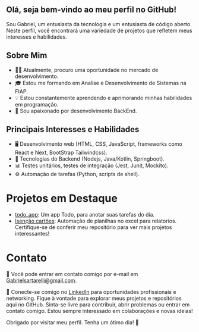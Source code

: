 
## Olá, seja bem-vindo ao meu perfil no GitHub!
Sou Gabriel, um entusiasta da tecnologia e um entusiasta de código aberto. Neste perfil, você encontrará uma variedade de projetos que refletem meus interesses e habilidades.

## Sobre Mim
- 👩‍💻 Atualmente, procuro uma oportunidade no mercado de desenvolvimento.
- 🎓 Estou me formando em Analise e Desenvolvimento de Sistemas na FIAP.
- 💡 Estou constantemente aprendendo e aprimorando minhas habilidades em programação.
- 🌱 Sou apaixonado por desenvolvimento BackEnd.

## Principais Interesses e Habilidades
- 🖥️ Desenvolvimento web (HTML, CSS, JavaScript, frameworks como React e Next, BootStrap Tailwindcss).
- 🤖 Tecnologias do Backend (Nodejs, Java/Kotlin, Springboot).
- 📊 Testes unitários, testes de integração (Jest, Junit, Mockito).
- ⚙️ Automação de tarefas (Python, scripts de shell).
  

# Projetos em Destaque
- [todo_app](https://github.com/Sartarelli011/todoApp): Um app Todo, para anotar suas tarefas do dia.
- [Isenção cartões](https://github.com/Sartarelli011/Isencao-cartoes): Automação de planilhas no excel para relatorios.
Certifique-se de conferir meu repositório para ver mais projetos interessantes!

# Contato
📧 Você pode entrar em contato comigo por e-mail em Gabrielsartarelli@gmail.com.

💼 Conecte-se comigo no [LinkedIn](https://www.linkedin.com/in/sartarelli/) para oportunidades profissionais e networking.
Fique à vontade para explorar meus projetos e repositórios aqui no GitHub. Sinta-se livre para contribuir, abrir problemas ou entrar em contato comigo.
Estou sempre interessado em colaborações e novas ideias!

Obrigado por visitar meu perfil. Tenha um ótimo dia! 🌟
